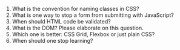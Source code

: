 1. What is the convention for naming classes in CSS?
2. What is one way to stop a form from submitting with JavaScript?
3. When should HTML code be validated?
4. What is the DOM? Please elaborate on this question.
5. Which one is better: CSS Grid, Flexbox or just plain CSS?
6. When should one stop learning?
